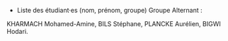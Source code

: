 - Liste des étudiant·es (nom, prénom, groupe)
Groupe Alternant : 

KHARMACH Mohamed-Amine,
BILS Stéphane,
PLANCKE Aurélien,
BIGWI Hodari.


